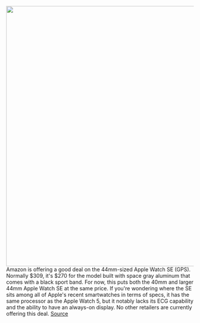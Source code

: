 <img src='https://cdn.vox-cdn.com/thumbor/68DtVEPLAhkyTLuRxKuokg1wJfo=/0x0:2040x1360/1200x800/filters:focal(790x521:1116x847)/cdn.vox-cdn.com/uploads/chorus_image/image/68632181/dseifert_200930_4218_0010.0.0.jpg' width='700px' /><br/>
Amazon is offering a good deal on the 44mm-sized Apple Watch SE (GPS). Normally $309, it's $270 for the model built with space gray aluminum that comes with a black sport band. For now, this puts both the 40mm and larger 44mm Apple Watch SE at the same price. If you're wondering where the SE sits among all of Apple's recent smartwatches in terms of specs, it has the same processor as the Apple Watch 5, but it notably lacks its ECG capability and the ability to have an always-on display. No other retailers are currently offering this deal.
<a href='https://www.theverge.com/good-deals/2021/1/7/22218511/apple-watch-se-44mm-gps-deal-sale-godfall-ps5-razer-opus-headphones'> Source <a/>
